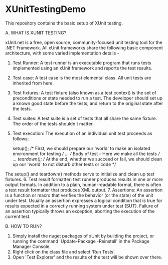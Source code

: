 # XUnitTestingDemo

This repository contains the basic setup of XUnit testing. 

A. WHAT IS XUNIT TESTING?

xUnit.net is a free, open source, community-focused unit testing tool for the .NET Framework.
All xUnit frameworks share the following basic component architecture, with some varied implementation details -
1. Test Runner: 
  A test runner is an executable program that runs tests implemented using an xUnit framework and reports the test results.
2. Test case:
  A test case is the most elemental class. All unit tests are inherited from here.
3. Test fixtures:
  A test fixture (also known as a test context) is the set of preconditions or state needed to run a test. 
  The developer should set up a known good state before the tests, and return to the original state after the tests.
4. Test suites:
  A test suite is a set of tests that all share the same fixture. The order of the tests shouldn't matter.
5. Test execution:
  The execution of an individual unit test proceeds as follows:
  
    setup(); /* First, we should prepare our 'world' to make an isolated environment for testing */
    ...
    /* Body of test - Here we make all the tests */
    ...
    teardown(); /* At the end, whether we succeed or fail, we should clean up our 'world' to 
    not disturb other tests or code */
    
  The setup() and teardown() methods serve to initialize and clean up test fixtures.
6. Test result formatter:
   test runner produces results in one or more output formats. 
   In addition to a plain, human-readable format, there is often a test result formatter that produces XML output. 
7. Assertions:
  An assertion is a function or macro that verifies the behavior (or the state) of the unit under test. 
  Usually an assertion expresses a logical condition that is true for results expected in a correctly running system under test (SUT). 
  Failure of an assertion typically throws an exception, aborting the execution of the current test.
  

B. HOW TO RUN?

1. Simply install the nuget packages of xUnit by building the project, or running the command 'Update-Package -Reinstall' in the 
   Package Manager Console.
2. Right click on the class file and select 'Run Tests'. 
3. Open 'Test Explorer' and the results of the test will be shown over there.
